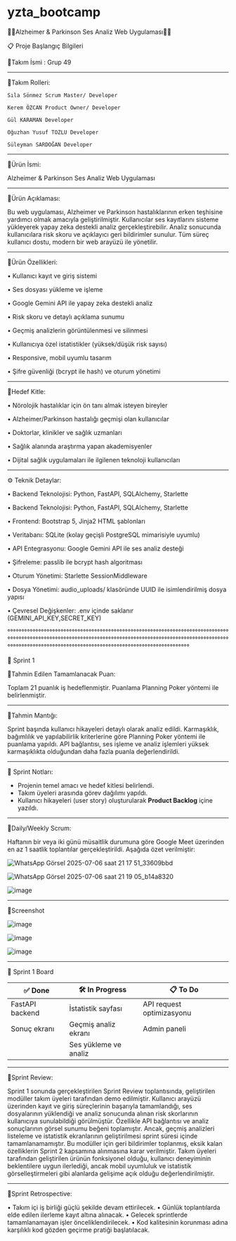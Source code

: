# yzta_bootcamp

🚀🚀Alzheimer & Parkinson Ses Analiz Web Uygulaması🚀🚀



📋 Proje Başlangıç Bilgileri


🎯Takım İsmi : Grup 49

--------------------
🎯Takım Rolleri:

    Sıla Sönmez	Scrum Master/ Developer
    
    Kerem ÖZCAN	Product Owner/ Developer
    
    Gül KARAMAN	Developer
    
    Oğuzhan Yusuf TOZLU	Developer
    
    Süleyman SARDOĞAN Developer
    
--------------------  
🎯Ürün İsmi:

Alzheimer & Parkinson Ses Analiz Web Uygulaması

--------------------
🎯Ürün Açıklaması:

Bu web uygulaması, Alzheimer ve Parkinson hastalıklarının erken teşhisine yardımcı olmak amacıyla geliştirilmiştir. Kullanıcılar ses kayıtlarını sisteme yükleyerek yapay zeka destekli analiz gerçekleştirebilir. Analiz sonucunda kullanıcılara risk skoru ve açıklayıcı geri bildirimler sunulur. Tüm süreç kullanıcı dostu, modern bir web arayüzü ile yönetilir.

--------------------
🎯Ürün Özellikleri:

•	Kullanıcı kayıt ve giriş sistemi

•	Ses dosyası yükleme ve işleme

•	Google Gemini API ile yapay zeka destekli analiz

•	Risk skoru ve detaylı açıklama sunumu

•	Geçmiş analizlerin görüntülenmesi ve silinmesi

•	 Kullanıcıya özel istatistikler (yüksek/düşük risk sayısı)

•	Responsive, mobil uyumlu tasarım

•	 Şifre güvenliği (bcrypt ile hash) ve oturum yönetimi

--------------------
🎯Hedef Kitle:

•	 Nörolojik hastalıklar için ön tanı almak isteyen bireyler

•	Alzheimer/Parkinson hastalığı geçmişi olan kullanıcılar

•	 Doktorlar, klinikler ve sağlık uzmanları

•	 Sağlık alanında araştırma yapan akademisyenler

•	Dijital sağlık uygulamaları ile ilgilenen teknoloji kullanıcıları

--------------------
⚙️ Teknik Detaylar:

•	Backend Teknolojisi: Python, FastAPI, SQLAlchemy, Starlette

•	Backend Teknolojisi: Python, FastAPI, SQLAlchemy, Starlette

•	Frontend: Bootstrap 5, Jinja2 HTML şablonları

•	Veritabanı: SQLite (kolay geçişli PostgreSQL mimarisiyle uyumlu)

•	API Entegrasyonu: Google Gemini API ile ses analiz desteği

•	Şifreleme: passlib ile bcrypt hash algoritması

•	Oturum Yönetimi: Starlette SessionMiddleware

•	Dosya Yönetimi: audio_uploads/ klasöründe UUID ile isimlendirilmiş dosya yapısı

•	Çevresel Değişkenler: .env içinde saklanır (GEMINI_API_KEY,SECRET_KEY)




°°°°°°°°°°°°°°°°°°°°°°°°°°°°°°°°°°°°°°°°°°°°°°°°°°°°°°°°°°°°°°°°°°°°°°°°°°°°°°°°°°°°°°°°°°°°°°°°°°°°°°°°°°°°°°°°°°°°°°°°°°°°°°°°°°°°°°°°°°°°°°°°°°°°°°°°°°°°°°°°°°°°°°°°°°°°°°°°°°°°°°°°°°°°°°°°°°°°°°°°°°°°°°°°°°°°°°°°°°°°°°°


📝 Sprint 1

📌Tahmin Edilen Tamamlanacak Puan:

Toplam 21 puanlık iş hedeflenmiştir. Puanlama Planning Poker yöntemi ile belirlenmiştir.

--------------------
📌Tahmin Mantığı:

Sprint başında kullanıcı hikayeleri detaylı olarak analiz edildi. Karmaşıklık, bağımlılık ve yapılabilirlik kriterlerine göre Planning Poker yöntemi ile puanlama yapıldı. API bağlantısı, ses işleme ve analiz işlemleri yüksek karmaşıklıkta olduğundan daha fazla puanla değerlendirildi.

--------------------

📌 Sprint Notları:

- Projenin temel amacı ve hedef kitlesi belirlendi.
- Takım üyeleri arasında görev dağılımı yapıldı.
- Kullanıcı hikayeleri (user story) oluşturularak **Product Backlog** içine yazıldı.

--------------------
📌Daily/Weekly Scrum:

Haftanın bir veya iki günü müsaitlik durumuna göre Google Meet üzerinden en az 1 saatlik toplantılar gerçekleştirildi. Aşağıda özet verilmiştir:


![WhatsApp Görsel 2025-07-06 saat 21 17 51_33609bbd](https://github.com/user-attachments/assets/b3fa3ee2-2aef-4bc6-a7ac-6e7008f22d05)

![WhatsApp Görsel 2025-07-06 saat 21 19 05_b14a8320](https://github.com/user-attachments/assets/5e6b30a4-2405-4e62-99e5-7c2a6cff4e9e)

![image](https://github.com/user-attachments/assets/0c5c8b2c-a160-434f-8cc5-424550b7c795)

--------------------
📌Screenshot


![image](https://github.com/user-attachments/assets/09ed1ecb-b8f6-48ed-a6a5-bd694d138b94)

![image](https://github.com/user-attachments/assets/d7833a07-48e8-4fcc-96ad-5f570615b311)

![image](https://github.com/user-attachments/assets/0c475c51-0492-4a78-918c-797675b7fede)

--------------------

📌 Sprint 1 Board

| ✅ Done                      |  🛠 In Progress                         | 📋 To Do                |
|------------------------------ |---------------------------|---------------------------------------|
| FastAPI backend               | İstatistik sayfası        | API request optimizasyonu             |
|  Sonuç ekranı                 | Geçmiş analiz ekranı      | Admin paneli                          |
|                               |   Ses yükleme ve analiz   |        


--------------------
📌Sprint Review:

Sprint 1 sonunda gerçekleştirilen Sprint Review toplantısında, geliştirilen modüller takım üyeleri tarafından demo edilmiştir. Kullanıcı arayüzü üzerinden kayıt ve giriş süreçlerinin başarıyla tamamlandığı, ses dosyalarının yüklendiği ve analiz sonucunda alınan risk skorlarının kullanıcıya sunulabildiği görülmüştür. Özellikle API bağlantısı ve analiz sonuçlarının görsel sunumu beğeni toplamıştır.
Ancak, geçmiş analizleri listeleme ve istatistik ekranlarının geliştirilmesi sprint süresi içinde tamamlanamamıştır. Bu modüller için geri bildirimler toplanmış, eksik kalan özelliklerin Sprint 2 kapsamına alınmasına karar verilmiştir.
Takım üyeleri tarafından geliştirilen ürünün fonksiyonel olduğu, kullanıcı deneyiminin beklentilere uygun ilerlediği, ancak mobil uyumluluk ve istatistik görselleştirmeleri gibi alanlarda gelişime açık olduğu değerlendirilmiştir.

--------------------
📌Sprint Retrospective:

•	Takım içi iş birliği güçlü şekilde devam ettirilecek.
•	Günlük toplantılarda elde edilen ilerleme kayıt altına alınacak.
•	Gelecek sprintlerde tamamlanamayan işler önceliklendirilecek.
•	Kod kalitesinin korunması adına karşılıklı kod gözden geçirme pratiği başlatılacak.





